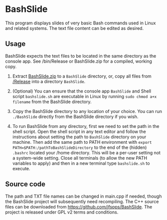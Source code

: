# BashSlide

This program displays slides of very basic Bash commands used in Linux and related systems. The text file content can be edited as desired.

## Usage

BashSlide expects the text files to be located in the same directory as the console app. See /bin/Release or BashSlide.zip for a compiled, working copy.

1. Extract [BashSlide.zip](BashSlide.zip) to a `BashSlide` directory, or, copy all files from [/Release](/bin/Release) into a directory `BashSlide`.

2. (Optional) You can ensure that the console app `BashSlide` and Shell script `bashslide.sh` are executable in Linux by running `sudo chmod a+x filename` from the BashSlide directory.

3. Copy the BashSlide directory to any location of your choice. You can run `./BashSlide` directly from the BashSlide directory if you wish.

4. To run BashSlide from any directory, first we need to set the path in the shell script. Open the shell script in any text editor and follow the instructions about setting the path to `BashSlide` directory on your machine. Then add the same path to PATH environment with `export PATH=$PATH:/pathToBashSlideDirectory` to the end of the (hidden) `.bashrc` located your /home directory. This will be a per-user setting not a system-wide setting. Close all terminals (to allow the new PATH variables to apply) and then in a new terminal type `bashslide.sh` to execute.

## Source code

The path and TXT file names can be changed in main.cpp if needed, though the BashSlide project will subsequently need recompiling. The C++ source files can be downloaded from https://github.com/jfspps/BashSlide. The project is released under GPL v2 terms and conditions.
